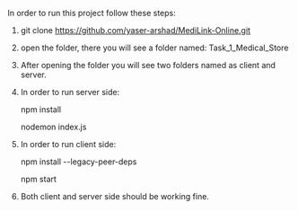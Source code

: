 In order to run this project follow these steps: 

1. git clone https://github.com/yaser-arshad/MediLink-Online.git
2. open the folder, there you will see a folder named: Task_1_Medical_Store
3. After opening the folder you will see two folders named as client and server.
4. In order to run server side:
   
   npm install
   
   nodemon index.js
   
6. In order to run client side:
   
   npm install --legacy-peer-deps
   
   npm start
   
8. Both client and server side should be working fine.
